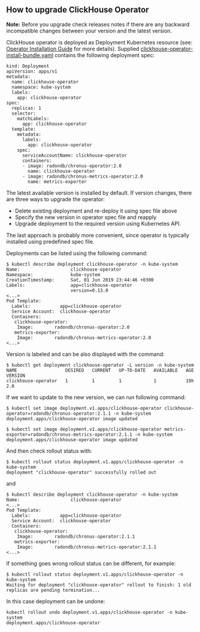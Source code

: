 ## How to upgrade ClickHouse Operator

**Note:** Before you upgrade check releases notes if there are any backward incompatible changes between your version and the latest version.

ClickHouse operator is deployed as Deployment Kubernetes resource (see: [Operator Installation Guide][operator_installation_details.md] for more details).
Supplied [clickhouse-operator-install-bundle.yaml][clickhouse-operator-install-bundle.yaml] contains the following deployment spec:
```
kind: Deployment
apiVersion: apps/v1
metadata:
  name: clickhouse-operator
  namespace: kube-system
  labels:
    app: clickhouse-operator
spec:
  replicas: 1
  selector:
    matchLabels:
      app: clickhouse-operator
  template:
    metadata:
      labels:
        app: clickhouse-operator
    spec:
      serviceAccountName: clickhouse-operator
      containers:
      - image: radondb/chronus-operator:2.0
        name: clickhouse-operator
      - image: radondb/chronus-metrics-operator:2.0
        name: metrics-exporter          
```
The latest available version is installed by default. If version changes, there are three ways to upgrade the operator:
* Delete existing deployment and re-deploy it using spec file above
* Specify the new version in operator spec file and reapply
* Upgrade deployment to the required version using Kubernetes API.

The last approach is probably more convenient, since operator is typically installed using predefined spec file.

Deployments can be listed using the following command:
```
$ kubectl describe deployment clickhouse-operator -n kube-system
Name:                   clickhouse-operator
Namespace:              kube-system
CreationTimestamp:      Sat, 01 Jun 2019 23:44:46 +0300
Labels:                 app=clickhouse-operator
                        version=0.13.0
<...>
Pod Template:
  Labels:           app=clickhouse-operator
  Service Account:  clickhouse-operator
  Containers:
   clickhouse-operator:
    Image:        radondb/chronus-operator:2.0
   metrics-exporter:
    Image:        radondb/chronus-metrics-operator:2.0
<...>
```
Version is labeled and can be also displayed with the command:
```
$ kubectl get deployment clickhouse-operator -L version -n kube-system
NAME                  DESIRED   CURRENT   UP-TO-DATE   AVAILABLE   AGE       VERSION
clickhouse-operator   1         1         1            1           19h       2.0
```

If we want to update to the new version, we can run following command:
  
```
$ kubectl set image deployment.v1.apps/clickhouse-operator clickhouse-operator=radondb/chronus-operator:2.1.1 -n kube-system
deployment.apps/clickhouse-operator image updated

$ kubectl set image deployment.v1.apps/clickhouse-operator metrics-exporter=radondb/chronus-metrics-operator:2.1.1 -n kube-system
deployment.apps/clickhouse-operator image updated

```
  
And then check rollout status with:
```
$ kubectl rollout status deployment.v1.apps/clickhouse-operator -n kube-system
deployment "clickhouse-operator" successfully rolled out
```

and
```
$ kubectl describe deployment clickhouse-operator -n kube-system
Name:                   clickhouse-operator
<...>
Pod Template:
  Labels:           app=clickhouse-operator
  Service Account:  clickhouse-operator
  Containers:
   clickhouse-operator:
    Image:        radondb/chronus-operator:2.1.1
   metrics-exporter:
    Image:        radondb/chronus-metrics-operator:2.1.1
<...>
```

If something goes wrong rollout status can be different, for example:
```
$ kubectl rollout status deployment.v1.apps/clickhouse-operator -n kube-system
Waiting for deployment "clickhouse-operator" rollout to finish: 1 old replicas are pending termination...
```

In this case deployment can be undone:
```
kubectl rollout undo deployment.v1.apps/clickhouse-operator -n kube-system
deployment.apps/clickhouse-operator
```

[operator_installation_details.md]: ./operator_installation_details.md
[clickhouse-operator-install-bundle.yaml]: ../deploy/operator/clickhouse-operator-install-bundle.yaml
